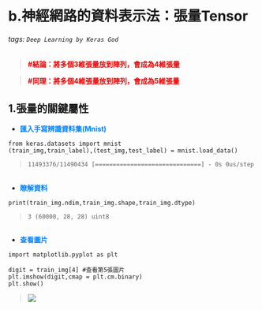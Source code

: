 # b.神經網路的資料表示法：張量Tensor

###### tags: `Deep Learning by Keras God`

> <font color="#EA0000" >**#結論：將多個3維張量放到陣列，會成為4維張量**</font>

> <font color="#EA0000" >**#同理：將多個4維張量放到陣列，會成為5維張量**</font>

## 1.張量的關鍵屬性

* <font color="#0080FF">**匯入手寫辨識資料集(Mnist)**</font>

```python=+
from keras.datasets import mnist
(train_img,train_label),(test_img,test_label) = mnist.load_data()
```

> ```11493376/11490434 [==============================] - 0s 0us/step```
##
* <font color="#0080FF">**瞭解資料**</font>

```python=+
print(train_img.ndim,train_img.shape,train_img.dtype)
```

> ```3 (60000, 28, 28) uint8```
##
* <font color="#0080FF">**查看圖片**</font>

```python=+
import matplotlib.pyplot as plt

digit = train_img[4] #查看第5張圖片
plt.imshow(digit,cmap = plt.cm.binary)
plt.show()
```

> ![](https://i.imgur.com/tjswIZj.png)